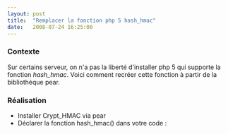 ```yaml
---
layout: post
title:  "Remplacer la fonction php 5 hash_hmac"
date:   2008-07-24 16:25:00
---
```

### Contexte

Sur certains serveur, on n'a pas la liberté d'installer php 5 qui
supporte la fonction *hash\_hmac*. Voici comment recréer cette fonction
à partir de la bibliothèque pear.

### Réalisation

-   Installer Crypt\_HMAC via pear
-   Déclarer la fonction hash\_hmac() dans votre code :

